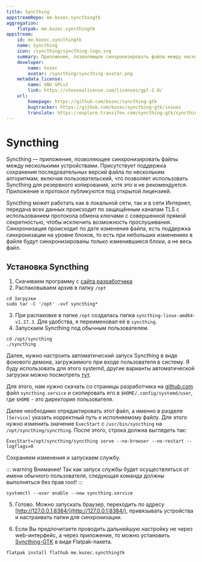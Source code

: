 ```yaml
---
title: Syncthing
appstreamRepo: me.kozec.syncthingtk
aggregation:
    flatpak: me.kozec.syncthingtk
appstream:
    id: me.kozec.syncthingtk
    name: Syncthing
    icon: /syncthing/syncthing-logo.svg
    summary: Приложение, позволяющее синхронизировать файлы между несколькими устройствами.
    developer:
        name: kozec
        avatar: /syncthing/syncthing-avatar.png
    metadata_license:
        name: GNU GPLv2
        link: https://choosealicense.com/licenses/gpl-2.0/
    url:
        homepage: https://github.com/kozec/syncthing-gtk
        bugtracker: https://github.com/kozec/syncthing-gtk/issues
        translate: https://explore.transifex.com/syncthing-gtk/syncthing-gtk/
---
```


# Syncthing

Syncthing — приложение, позволяющее синхронизировать файлы между несколькими устройствами. Присутствует поддержка сохранения последовательных версий файла по нескольким алгоритмам, включая пользовательский, что позволяет использовать Syncthing для резервного копирования, хотя это и не рекомендуется. Приложение и протокол публикуются под открытой лицензией.

Syncthing может работать как в локальной сети, так и в сети Интернет, передача всех данных происходит по защищённым каналам TLS с использованием протокола обмена ключами с совершенной прямой секретностью, чтобы исключить возможность прослушивания. Синхронизация происходит по дате изменения файла, есть поддержка синхронизации на уровне блоков, то есть при небольших изменениях в файле будут синхронизированы только изменившиеся блоки, а не весь файл.

## Установка Syncthing

1. Скачиваем программу с [сайта разработчика](https://syncthing.net/downloads/)
2. Распаковываем архив в папку `/opt`

```shell
cd Загрузки
sudo tar -C '/opt' -xvf syncthing*
```

3. При распаковке в папке `/opt` создалась папка `syncthing-linux-amd64-v1.27.3`. Для удобства, я переименовал её в `syncthing`.
4. Запускаем Syncthing под обычным пользователем.

```shell
cd /opt/syncthing
./syncthing
```

Далее, нужно настроить автоматический запуск Syncthing в виде фонового демона, загружаемого при входе пользователя в систему. Я буду использовать для этого systemd, другие варианты автоматической загрузки можно посмотреть [тут](https://docs.syncthing.net/users/autostart.html#linux).

Для этого, нам нужно скачать со страницы разработчика на [github.com](https://github.com/syncthing/syncthing/tree/main/etc/linux-systemd/user) файл `syncthing.service` и скопировать его в `$HOME/.config/systemd/user`, где `$HOME` - это директория пользователя.

Далее необходимо отредактировать этот файл, а именно в разделе `[Service]` указать корректный путь к исполняемому файлу. Для этого нужно изменить значение `ExecStart` c `/usr/bin/syncthing` на `/opt/syncthing/syncthing`. После этого, строка должна выглядеть так:

```
ExecStart=/opt/syncthing/syncthing serve --no-browser --no-restart --logflags=0
```

Сохраняем изменения и запускаем службу.

::: warning Внимание!
Так как запуск службы будет осуществляться от имени обычного пользователя, следующая команда должны выполняться без прав root!
:::

```shell
systemctl --user enable --now syncthing.service
```

5. Готово. Можно запускать браузер, переходить по адресу [http://127.0.0.1:8384/](http://127.0.0.1:8384/), привязывать устройства и настраивать папки для синхронизации.

6. Если Вы предпочитаете проводить дальнейшую настройку не через web-интерфейс, а через приложение, то можно установить [Syncthing-GTK](https://flathub.org/apps/me.kozec.syncthingtk) в виде Flatpak-пакета.

```shell
flatpak install flathub me.kozec.syncthingtk
```
